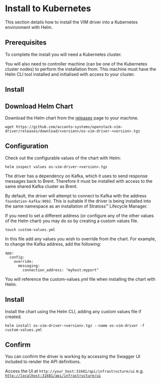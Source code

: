 # Install to Kubernetes

This section details how to install the VIM driver into a Kubernetes environment with Helm.

## Prerequisites

To complete the install you will need a Kubernetes cluster. 

You will also need to controller machine (can be one of the Kubernetes cluster nodes) to perform the installation from. This machine must have the Helm CLI tool installed and initialised with access to your cluster.

## Install

## Download Helm Chart

Download the Helm chart from the [releases](https://github.com/accanto-systems/openstack-vim-driver/releases) page to your machine.

```
wget https://github.com/accanto-systems/openstack-vim-driver/releases/download/<version>/os-vim-driver-<version>.tgz
```

## Configuration

Check out the configurable values of the chart with Helm:

```
helm inspect values os-vim-driver-<version>.tgz
```

The driver has a dependency on Kafka, which it uses to send response messages back to Brent. Therefore it must be installed with access to the same shared Kafka cluster as Brent. 

By default, the driver will attempt to connect to Kafka with the address `foundation-kafka:9092`. This is suitable if the driver is being installed into the same namespace as an installation of Stratoss&trade; Lifecycle Manager.

If you need to set a different address (or configure any of the other values of the Helm chart) you may do so by creating a custom values file.

```
touch custom-values.yml
```

In this file add any values you wish to override from the chart. For example, to change the Kafka address, add the following:

```
app:
  config:
    override:
      messaging:
        connection_address: "myhost:myport"
```

You will reference the custom-values.yml file when installing the chart with Helm.

## Install

Install the chart using the Helm CLI, adding any custom values file if created.

```
helm install os-vim-driver-<version>.tgz --name os-vim-driver -f custom-values.yml
```

## Confirm 

You can confirm the driver is working by accessing the Swagger UI included to render the API definitions. 

Access the UI at `http://your_host:31681/api/infrastructure/ui` e.g. [`http://localhost:31681/api/infrastructure/ui`](http://localhost:31681/api/infrastructure/ui)
